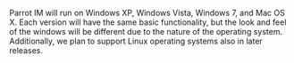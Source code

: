 Parrot IM will run on Windows XP, Windows Vista, Windows 7, and Mac OS X. Each version will have the same basic functionality, but the look and feel of the windows will be different due to the nature of the operating system. Additionally, we plan to support Linux operating systems also in later releases.